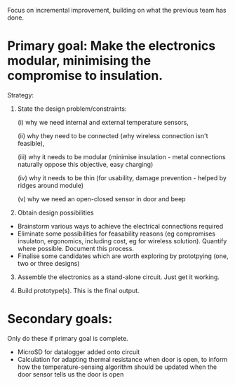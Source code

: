 Focus on incremental improvement, building on what the previous team has done. 

# Primary goal: Make the electronics modular, minimising the compromise to insulation. 

Strategy:

1) State the design problem/constraints:
   
   (i)  why we need internal and external temperature sensors,

   (ii) why they need to be connected (why wireless connection isn't feasible),
   
   (iii) why it needs to be modular (minimise insulation - metal connections naturally oppose this objective, easy charging)

   (iv) why it needs to be thin (for usability, damage prevention - helped by ridges around module)
   
   (v) why we need an open-closed sensor in door and beep
  
2) Obtain design possibilities

- Brainstorm various ways to achieve the electrical connections required
- Eliminate some possibilities for feasability reasons (eg compromises insulaton, ergonomics, including cost, eg for wireless solution). Quantify where possible. Document this process. 
- Finalise some candidates which are worth exploring by prototpying (one, two or three designs)


3) Assemble the electronics as a stand-alone circuit. Just get it working.

4) Build prototype(s). This is the final output. 






# Secondary goals:
Only do these if primary goal is complete.

- MicroSD for datalogger added onto circuit
- Calculation for adapting thermal resistance when door is open, to inform how the temperature-sensing algorithm should be updated when the door sensor tells us the door is open

